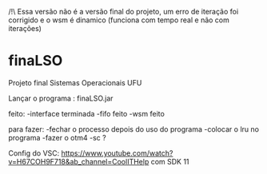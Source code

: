 /!\ Essa versão não é a versão final do projeto, um erro de iteração foi corrigido e o wsm é dinamico (funciona com tempo real e não com iterações)


# finaLSO
Projeto final Sistemas Operacionais UFU

Lançar o programa : finaLSO.jar

feito:
-interface terminada
-fifo feito
-wsm feito

para fazer:
-fechar o processo depois do uso do programa
-colocar o lru no programa
-fazer o otm4
-sc ?

Config do VSC:
https://www.youtube.com/watch?v=H67COH9F718&ab_channel=CoolITHelp
com SDK 11
